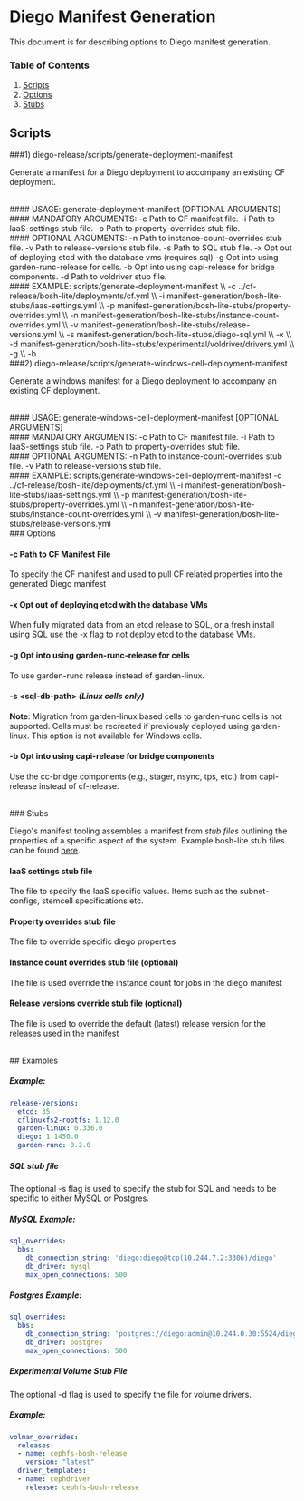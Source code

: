 # Diego Manifest Generation

This document is for describing options to Diego manifest generation.

### Table of Contents

1. [Scripts](#scripts)
1. [Options](#options)
1. [Stubs](#stubs)

## Scripts

###1) diego-release/scripts/generate-deployment-manifest

Generate a manifest for a Diego deployment to accompany an existing CF deployment.

<br>
#### USAGE:
    generate-deployment-manifest <MANDATORY ARGUMENTS> [OPTIONAL ARGUMENTS]

<br>
#### MANDATORY ARGUMENTS:
    -c <cf-path>        Path to CF manifest file.
    -i <iaas-path>      Path to IaaS-settings stub file.
    -p <property-path>  Path to property-overrides stub file.

<br>
#### OPTIONAL ARGUMENTS:
    -n <count-path>     Path to instance-count-overrides stub file.
    -v <versions-path>  Path to release-versions stub file.
    -s <sql-db-path>    Path to SQL stub file.
    -x                  Opt out of deploying etcd with the database vms (requires sql)
    -g                  Opt into using garden-runc-release for cells.
    -b                  Opt into using capi-release for bridge components.
    -d <voldriver-path> Path to voldriver stub file.

<br>
#### EXAMPLE:
    scripts/generate-deployment-manifest \\
      -c ../cf-release/bosh-lite/deployments/cf.yml \\
      -i manifest-generation/bosh-lite-stubs/iaas-settings.yml \\
      -p manifest-generation/bosh-lite-stubs/property-overrides.yml \\
      -n manifest-generation/bosh-lite-stubs/instance-count-overrides.yml \\
      -v manifest-generation/bosh-lite-stubs/release-versions.yml \\
      -s manifest-generation/bosh-lite-stubs/diego-sql.yml \\
      -x \\
      -d manifest-generation/bosh-lite-stubs/experimental/voldriver/drivers.yml \\
      -g \\
      -b

<br>
###2) diego-release/scripts/generate-windows-cell-deployment-manifest


Generate a windows manifest for a Diego deployment to accompany an existing CF deployment.

<br>
#### USAGE:
	generate-windows-cell-deployment-manifest <MANDATORY ARGUMENTS> [OPTIONAL ARGUMENTS]

<br>
#### MANDATORY ARGUMENTS:
    -c <cf-path>        Path to CF manifest file.
    -i <iaas-path>      Path to IaaS-settings stub file.
    -p <property-path>  Path to property-overrides stub file.

<br>
#### OPTIONAL ARGUMENTS:
    -n <count-path>     Path to instance-count-overrides stub file.
    -v <versions-path>  Path to release-versions stub file.

<br>
#### EXAMPLE:
	scripts/generate-windows-cell-deployment-manifest
      -c ../cf-release/bosh-lite/deployments/cf.yml \\
      -i manifest-generation/bosh-lite-stubs/iaas-settings.yml \\
      -p manifest-generation/bosh-lite-stubs/property-overrides.yml \\
      -n manifest-generation/bosh-lite-stubs/instance-count-overrides.yml \\
      -v manifest-generation/bosh-lite-stubs/release-versions.yml



<br>
### Options

#### -c Path to CF Manifest File
To specify the CF manifest and used to pull CF related properties into the generated Diego manifest

#### -x Opt out of deploying etcd with the database VMs
When fully migrated data from an etcd release to SQL, or a fresh install using SQL use the -x flag to not deploy etcd to the database VMs.

#### -g Opt into using garden-runc-release for cells
To use garden-runc release instead of garden-linux.

#### -s \<sql-db-path> *(Linux cells only)* 

**Note**: Migration from garden-linux based cells to garden-runc cells is not supported.  Cells must be recreated if previously deployed using garden-linux. This option is not available for Windows cells.

#### -b Opt into using capi-release for bridge components
Use the cc-bridge components (e.g., stager, nsync, tps, etc.) from capi-release instead of cf-release.


<br>
### Stubs

Diego's manifest tooling assembles a manifest from *stub files* outlining the properties of a specific aspect of the system. Example bosh-lite stub files can be found [here](https://github.com/cloudfoundry/diego-release/manifest-generation/bosh-lite-stubs).

#### IaaS settings stub file
The  file to specify the IaaS specific values.  Items such as the subnet-configs, stemcell specifications etc.

#### Property overrides stub file
The  file to override specific diego properties

#### Instance count overrides stub file (optional)
The file is used override the instance count for jobs in the diego manifest

#### Release versions override stub file (optional)
The file is used to override the default (latest) release version for the releases used in the manifest


<br>
## Examples

##### Example:
```yaml
release-versions:
  etcd: 35
  cflinuxfs2-rootfs: 1.12.0
  garden-linux: 0.336.0
  diego: 1.1450.0
  garden-runc: 0.2.0
```

##### SQL stub file

The optional -s flag is used to specify the stub for SQL and needs to be specific to either MySQL or Postgres.

##### MySQL Example:

```yaml
sql_overrides:
  bbs:
    db_connection_string: 'diego:diego@tcp(10.244.7.2:3306)/diego'
    db_driver: mysql
    max_open_connections: 500
```

##### Postgres Example:
```yaml
sql_overrides:
  bbs:
    db_connection_string: 'postgres://diego:admin@10.244.0.30:5524/diego'
    db_driver: postgres
    max_open_connections: 500
```

##### **Experimental** Volume Stub File

The optional -d flag is used to specify the file for volume drivers.

##### Example:

```yaml
volman_overrides:
  releases:
  - name: cephfs-bosh-release
    version: "latest"
  driver_templates:
  - name: cephdriver
    release: cephfs-bosh-release
```
